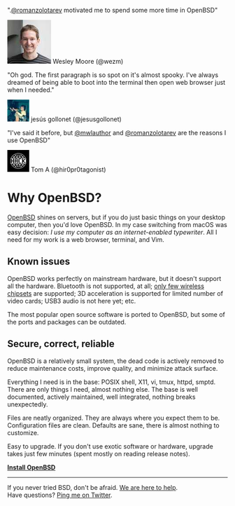 ".<a href="https://mobile.twitter.com/romanzolotarev">@romanzolotarev</a> motivated me to spend some more time in OpenBSD"
<div class="quote"><a href="https://mobile.twitter.com/wezm/status/987251788821684224">
<img src="/avatars/wezm.jpeg" class="quote__avatar" title="20 April 2018" alt="Wesley Moore (@wezm)"></a>
<span class="quote__text">Wesley Moore (@wezm)</span></div>

"Oh god. The first paragraph is so spot on it's almost spooky. I've always dreamed of being able to boot into the terminal then open web browser just when I needed."
<div class="quote"><a href="https://mobile.twitter.com/jesusgollonet/status/930376114110951424">
<img src="/avatars/jesusgollonet.jpeg" class="quote__avatar" title="14 November 2017" alt="jes&uacute;s gollonet (@jesusgollonet)"></a>
<span class="quote__name">jes&uacute;s gollonet (@jesusgollonet)</span></div>

"I've said it before, but <a href="https://mobile.twitter.com/mwlauthor">@mwlauthor</a> and <a href="https://mobile.twitter.com/romanzolotarev">@romanzolotarev</a> are the reasons I use OpenBSD"
<div class="quote"><a href="https://mobile.twitter.com/hir0pr0tagonist/status/986292987566149632">
<img src="/avatars/hir0pr0tagonist.jpeg" class="quote__avatar" title="17 April 2018" alt="Tom A (@hir0pr0tagonist)"></a>
<span class="quote__name">Tom A (@hir0pr0tagonist)</span></div>

# Why OpenBSD?

[OpenBSD](https://www.openbsd.org) shines on servers, but if you do just
basic things on your desktop computer, then you'd love OpenBSD. In my case
switching from macOS was easy decision: _I use my computer as an
internet-enabled typewriter_. All I need for my work is a web browser,
terminal, and Vim.

## Known issues

OpenBSD works perfectly on mainstream hardware, but it doesn't support
all the hardware. Bluetooth is not supported, at all; [only few wireless
chipsets](https://man.openbsd.org/?query=wireless&apropos=1) are
supported; 3D acceleration is supported for limited number of video cards;
USB3 audio is not here yet; etc.

The most popular open source software is ported to OpenBSD, but some of
the ports and packages can be outdated.

## Secure, correct, reliable

OpenBSD is a relatively small system, the dead code is actively removed to
reduce maintenance costs, improve quality, and minimize attack surface.

Everything I need is in the base: POSIX shell, X11, vi, tmux, httpd,
smptd. There are only things I need, almost nothing else. The base is well
documented, actively maintained, well integrated, nothing breaks
unexpectedly.

Files are neatly organized. They are always where you expect them to be.
Configuration files are clean. Defaults are sane, there is almost nothing
to customize.

Easy to upgrade. If you don't use exotic software or hardware, upgrade
takes just few minutes (spent mostly on reading release notes).

**[Install OpenBSD](/openbsd/install.html)**

---

If you never tried BSD, don't be afraid. [We are here to
help](https://mobile.twitter.com/romanzolotarev/lists/bsd/members).
<br>Have questions? [Ping me on Twitter](https://mobile.twitter.com/romanzolotarev).
